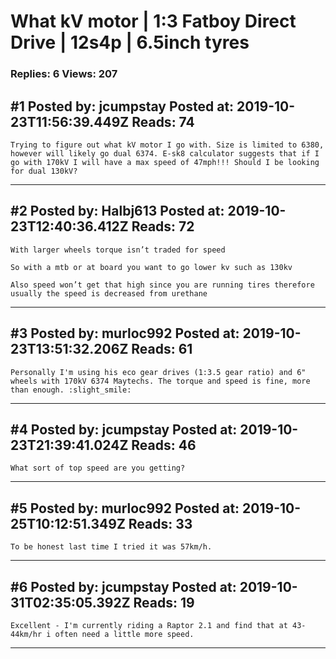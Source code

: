 # What kV motor &#124; 1:3 Fatboy Direct Drive &#124; 12s4p &#124; 6.5inch tyres

### Replies: 6 Views: 207

## \#1 Posted by: jcumpstay Posted at: 2019-10-23T11:56:39.449Z Reads: 74

```
Trying to figure out what kV motor I go with. Size is limited to 6380, however will likely go dual 6374. E-sk8 calculator suggests that if I go with 170kV I will have a max speed of 47mph!!! Should I be looking for dual 130kV?
```

---
## \#2 Posted by: Halbj613 Posted at: 2019-10-23T12:40:36.412Z Reads: 72

```
With larger wheels torque isn’t traded for speed

So with a mtb or at board you want to go lower kv such as 130kv

Also speed won’t get that high since you are running tires therefore usually the speed is decreased from urethane
```

---
## \#3 Posted by: murloc992 Posted at: 2019-10-23T13:51:32.206Z Reads: 61

```
Personally I'm using his eco gear drives (1:3.5 gear ratio) and 6" wheels with 170kV 6374 Maytechs. The torque and speed is fine, more than enough. :slight_smile:
```

---
## \#4 Posted by: jcumpstay Posted at: 2019-10-23T21:39:41.024Z Reads: 46

```
What sort of top speed are you getting?
```

---
## \#5 Posted by: murloc992 Posted at: 2019-10-25T10:12:51.349Z Reads: 33

```
To be honest last time I tried it was 57km/h.
```

---
## \#6 Posted by: jcumpstay Posted at: 2019-10-31T02:35:05.392Z Reads: 19

```
Excellent - I'm currently riding a Raptor 2.1 and find that at 43-44km/hr i often need a little more speed.
```

---
